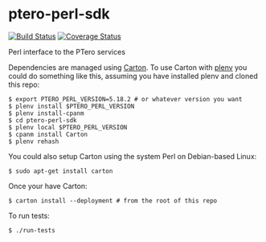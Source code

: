 ptero-perl-sdk
==============
[![Build Status](https://travis-ci.org/genome/ptero-perl-sdk.svg?branch=master)](https://travis-ci.org/genome/ptero-perl-sdk)
[![Coverage Status](https://img.shields.io/coveralls/genome/ptero-perl-sdk.svg)](https://coveralls.io/r/genome/ptero-perl-sdk)

Perl interface to the PTero services

Dependencies are managed using [Carton](https://github.com/perl-carton/carton). To use Carton with [plenv](https://github.com/tokuhirom/plenv) you could do something like this, assuming you have installed plenv and cloned this repo:
    
    $ export PTERO_PERL_VERSION=5.18.2 # or whatever version you want
    $ plenv install $PTERO_PERL_VERSION
    $ plenv install-cpanm
    $ cd ptero-perl-sdk
    $ plenv local $PTERO_PERL_VERSION
    $ cpanm install Carton
    $ plenv rehash

You could also setup Carton using the system Perl on Debian-based Linux:

    $ sudo apt-get install carton

Once your have Carton:

    $ carton install --deployment # from the root of this repo

To run tests:

    $ ./run-tests
